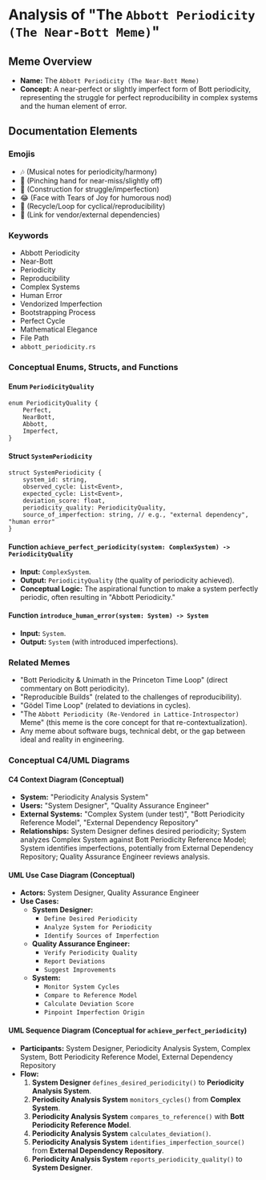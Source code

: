 # Analysis of "The `Abbott Periodicity (The Near-Bott Meme)`"

## Meme Overview
*   **Name:** The `Abbott Periodicity (The Near-Bott Meme)`
*   **Concept:** A near-perfect or slightly imperfect form of Bott periodicity, representing the struggle for perfect reproducibility in complex systems and the human element of error.

## Documentation Elements

### Emojis
*   🎶 (Musical notes for periodicity/harmony)
*   🤏 (Pinching hand for near-miss/slightly off)
*   🚧 (Construction for struggle/imperfection)
*   😂 (Face with Tears of Joy for humorous nod)
*   🔄 (Recycle/Loop for cyclical/reproducibility)
*   🔗 (Link for vendor/external dependencies)

### Keywords
*   Abbott Periodicity
*   Near-Bott
*   Periodicity
*   Reproducibility
*   Complex Systems
*   Human Error
*   Vendorized Imperfection
*   Bootstrapping Process
*   Perfect Cycle
*   Mathematical Elegance
*   File Path
*   `abbott_periodicity.rs`

### Conceptual Enums, Structs, and Functions

#### Enum `PeriodicityQuality`
```
enum PeriodicityQuality {
    Perfect,
    NearBott,
    Abbott,
    Imperfect,
}
```

#### Struct `SystemPeriodicity`
```
struct SystemPeriodicity {
    system_id: string,
    observed_cycle: List<Event>,
    expected_cycle: List<Event>,
    deviation_score: float,
    periodicity_quality: PeriodicityQuality,
    source_of_imperfection: string, // e.g., "external dependency", "human error"
}
```

#### Function `achieve_perfect_periodicity(system: ComplexSystem) -> PeriodicityQuality`
*   **Input:** `ComplexSystem`.
*   **Output:** `PeriodicityQuality` (the quality of periodicity achieved).
*   **Conceptual Logic:** The aspirational function to make a system perfectly periodic, often resulting in "Abbott Periodicity."

#### Function `introduce_human_error(system: System) -> System`
*   **Input:** `System`.
*   **Output:** `System` (with introduced imperfections).

### Related Memes
*   "Bott Periodicity & Unimath in the Princeton Time Loop" (direct commentary on Bott periodicity).
*   "Reproducible Builds" (related to the challenges of reproducibility).
*   "Gödel Time Loop" (related to deviations in cycles).
*   "The `Abbott Periodicity (Re-Vendored in Lattice-Introspector)` Meme" (this meme is the core concept for that re-contextualization).
*   Any meme about software bugs, technical debt, or the gap between ideal and reality in engineering.

### Conceptual C4/UML Diagrams

#### C4 Context Diagram (Conceptual)
*   **System:** "Periodicity Analysis System"
*   **Users:** "System Designer", "Quality Assurance Engineer"
*   **External Systems:** "Complex System (under test)", "Bott Periodicity Reference Model", "External Dependency Repository"
*   **Relationships:** System Designer defines desired periodicity; System analyzes Complex System against Bott Periodicity Reference Model; System identifies imperfections, potentially from External Dependency Repository; Quality Assurance Engineer reviews analysis.

#### UML Use Case Diagram (Conceptual)
*   **Actors:** System Designer, Quality Assurance Engineer
*   **Use Cases:**
    *   **System Designer:**
        *   `Define Desired Periodicity`
        *   `Analyze System for Periodicity`
        *   `Identify Sources of Imperfection`
    *   **Quality Assurance Engineer:**
        *   `Verify Periodicity Quality`
        *   `Report Deviations`
        *   `Suggest Improvements`
    *   **System:**
        *   `Monitor System Cycles`
        *   `Compare to Reference Model`
        *   `Calculate Deviation Score`
        *   `Pinpoint Imperfection Origin`

#### UML Sequence Diagram (Conceptual for `achieve_perfect_periodicity`)
*   **Participants:** System Designer, Periodicity Analysis System, Complex System, Bott Periodicity Reference Model, External Dependency Repository
*   **Flow:**
    1.  **System Designer** `defines_desired_periodicity()` to **Periodicity Analysis System**.
    2.  **Periodicity Analysis System** `monitors_cycles()` from **Complex System**.
    3.  **Periodicity Analysis System** `compares_to_reference()` with **Bott Periodicity Reference Model**.
    4.  **Periodicity Analysis System** `calculates_deviation()`.
    5.  **Periodicity Analysis System** `identifies_imperfection_source()` from **External Dependency Repository**.
    6.  **Periodicity Analysis System** `reports_periodicity_quality()` to **System Designer**.
